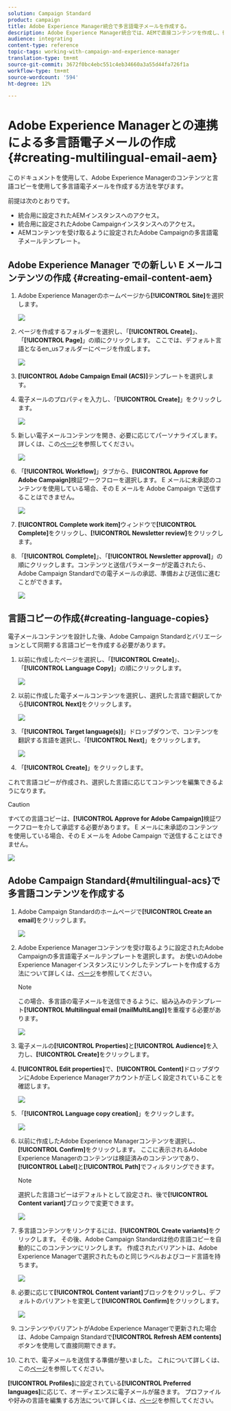 ```yaml
---
solution: Campaign Standard
product: campaign
title: Adobe Experience Manager統合で多言語電子メールを作成する。
description: Adobe Experience Manager統合では、AEMで直接コンテンツを作成し、後でAdobe Campaignで使用できます。
audience: integrating
content-type: reference
topic-tags: working-with-campaign-and-experience-manager
translation-type: tm+mt
source-git-commit: 3672f0bc4ebc551c4eb34660a3a55d44fa726f1a
workflow-type: tm+mt
source-wordcount: '594'
ht-degree: 12%

---
```



# Adobe Experience Managerとの連携による多言語電子メールの作成{#creating-multilingual-email-aem}

このドキュメントを使用して、Adobe Experience Managerのコンテンツと言語コピーを使用して多言語電子メールを作成する方法を学びます。

前提は次のとおりです。

* 統合用に設定されたAEMインスタンスへのアクセス。
* 統合用に設定されたAdobe Campaignインスタンスへのアクセス。
* AEMコンテンツを受け取るように設定されたAdobe Campaignの多言語電子メールテンプレート。

## Adobe Experience Manager での新しい E メールコンテンツの作成 {#creating-email-content-aem}

1. Adobe Experience Managerのホームページから&#x200B;**[!UICONTROL Site]**&#x200B;を選択します。

   ![](assets/aem_acs_1.png)

1. ページを作成するフォルダーを選択し、「**[!UICONTROL Create]**」、「**[!UICONTROL Page]**」の順にクリックします。 ここでは、デフォルト言語となるen_usフォルダーにページを作成します。

   ![](assets/aem_acs_2.png)

1. **[!UICONTROL Adobe Campaign Email (ACS)]**&#x200B;テンプレートを選択します。

1. 電子メールのプロパティを入力し、「**[!UICONTROL Create]**」をクリックします。

   ![](assets/aem_acs_3.png)

1. 新しい電子メールコンテンツを開き、必要に応じてパーソナライズします。 詳しくは、この[ページ](../../integrating/using/creating-email-experience-manager.md#editing-email-aem)を参照してください。

   ![](assets/aem_acs_4.png)

1. 「**[!UICONTROL Workflow]**」タブから、**[!UICONTROL Approve for Adobe Campaign]**&#x200B;検証ワークフローを選択します。 E メールに未承認のコンテンツを使用している場合、その E メールを Adobe Campaign で送信することはできません。

   ![](assets/aem_acs_7.png)

1. **[!UICONTROL Complete work item]**&#x200B;ウィンドウで&#x200B;**[!UICONTROL Complete]**&#x200B;をクリックし、**[!UICONTROL Newsletter review]**&#x200B;をクリックします。

1. 「**[!UICONTROL Complete]**」、「**[!UICONTROL Newsletter approval]**」の順にクリックします。コンテンツと送信パラメーターが定義されたら、Adobe Campaign Standardでの電子メールの承認、準備および送信に進むことができます。

   ![](assets/aem_acs_8.png)

## 言語コピーの作成{#creating-language-copies}

電子メールコンテンツを設計した後、Adobe Campaign Standardとバリエーションとして同期する言語コピーを作成する必要があります。

1. 以前に作成したページを選択し、「**[!UICONTROL Create]**」、「**[!UICONTROL Language Copy]**」の順にクリックします。

   ![](assets/aem_acs_5.png)

1. 以前に作成した電子メールコンテンツを選択し、選択した言語で翻訳してから&#x200B;**[!UICONTROL Next]**&#x200B;をクリックします。

   ![](assets/aem_acs_6.png)

1. 「**[!UICONTROL Target language(s)]**」ドロップダウンで、コンテンツを翻訳する言語を選択し、「**[!UICONTROL Next]**」をクリックします。

   ![](assets/aem_acs_9.png)

1. 「**[!UICONTROL Create]**」をクリックします。

これで言語コピーが作成され、選択した言語に応じてコンテンツを編集できるようになります。

>[!CAUTION]
>
>すべての言語コピーは、**[!UICONTROL Approve for Adobe Campaign]**&#x200B;検証ワークフローを介して承認する必要があります。 E メールに未承認のコンテンツを使用している場合、その E メールを Adobe Campaign で送信することはできません。

![](assets/aem_acs_11.png)

## Adobe Campaign Standard{#multilingual-acs}で多言語コンテンツを作成する

1. Adobe Campaign Standardのホームページで&#x200B;**[!UICONTROL Create an email]**&#x200B;をクリックします。

   ![](assets/aem_acs_12.png)

1. Adobe Experience Managerコンテンツを受け取るように設定されたAdobe Campaignの多言語電子メールテンプレートを選択します。 お使いのAdobe Experience Managerインスタンスにリンクしたテンプレートを作成する方法について詳しくは、[ページ](../../integrating/using/configure-experience-manager.md#config-acs)を参照してください。

   >[!NOTE]
   >
   >この場合、多言語の電子メールを送信できるように、組み込みのテンプレート&#x200B;**[!UICONTROL Multilingual email (mailMultiLang)]**&#x200B;を重複する必要があります。

   ![](assets/aem_acs_13.png)

1. 電子メールの&#x200B;**[!UICONTROL Properties]**&#x200B;と&#x200B;**[!UICONTROL Audience]**&#x200B;を入力し、**[!UICONTROL Create]**&#x200B;をクリックします。

1. **[!UICONTROL Edit properties]**&#x200B;で、**[!UICONTROL Content]**&#x200B;ドロップダウンにAdobe Experience Managerアカウントが正しく設定されていることを確認します。

   ![](assets/aem_acs_20.png)

1. 「**[!UICONTROL Language copy creation]**」をクリックします。

   ![](assets/aem_acs_16.png)

1. 以前に作成したAdobe Experience Managerコンテンツを選択し、**[!UICONTROL Confirm]**&#x200B;をクリックします。 ここに表示されるAdobe Experience Managerのコンテンツは検証済みのコンテンツであり、**[!UICONTROL Label]**&#x200B;と&#x200B;**[!UICONTROL Path]**&#x200B;でフィルタリングできます。

   >[!NOTE]
   >
   >選択した言語コピーはデフォルトとして設定され、後で&#x200B;**[!UICONTROL Content variant]**&#x200B;ブロックで変更できます。

   ![](assets/aem_acs_17.png)

1. 多言語コンテンツをリンクするには、**[!UICONTROL Create variants]**&#x200B;をクリックします。 その後、Adobe Campaign Standardは他の言語コピーを自動的にこのコンテンツにリンクします。 作成されたバリアントは、Adobe Experience Managerで選択されたものと同じラベルおよびコード言語を持ちます。

   ![](assets/aem_acs_18.png)

1. 必要に応じて&#x200B;**[!UICONTROL Content variant]**&#x200B;ブロックをクリックし、デフォルトのバリアントを変更して&#x200B;**[!UICONTROL Confirm]**&#x200B;をクリックします。

   ![](assets/aem_acs_19.png)

1. コンテンツやバリアントがAdobe Experience Managerで更新された場合は、Adobe Campaign Standardで&#x200B;**[!UICONTROL Refresh AEM contents]**&#x200B;ボタンを使用して直接同期できます。

1. これで、電子メールを送信する準備が整いました。 これについて詳しくは、この[ページ](../../sending/using/get-started-sending-messages.md)を参照してください。

**[!UICONTROL Profiles]**&#x200B;に設定されている&#x200B;**[!UICONTROL Preferred languages]**&#x200B;に応じて、オーディエンスに電子メールが届きます。 プロファイルや好みの言語を編集する方法について詳しくは、[ページ](../../audiences/using/editing-profiles.md)を参照してください。
